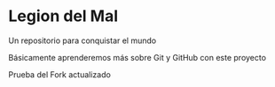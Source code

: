 # Legion del Mal
Un repositorio para conquistar el mundo

Básicamente aprenderemos más sobre Git y GitHub con este proyecto

Prueba del Fork actualizado   
